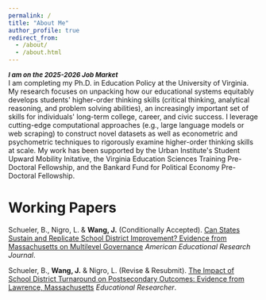 ```yaml
---
permalink: /
title: "About Me"
author_profile: true
redirect_from: 
  - /about/
  - /about.html
---
```

<font size="2"> <i><b>I am on the 2025-2026 Job Market </b></i> </font>
<br>
I am completing my Ph.D. in Education Policy at the University of Virginia. My research focuses on unpacking how our educational systems equitably develops students' higher-order thinking skills (critical thinking, analytical reasoning, and problem solving abilities), an increasingly important set of skills for individuals' long-term college, career, and civic success. I leverage cutting-edge computational approaches (e.g., large language models or web scraping) to construct novel datasets as well as econometric and psychometric techniques to rigorously examine higher-order thinking skills at scale. My work has been supported by the Urban Institute's Student Upward Mobility Initative, the Virginia Education Sciences Training Pre-Doctoral Fellowship, and the Bankard Fund for Political Economy Pre-Doctoral Fellowship.

Working Papers
======

Schueler, B., Nigro, L. & <b>Wang, J.</b> (Conditionally Accepted). <a href="https://edworkingpapers.com/sites/default/files/2025.06.12_MAK12_Paper_WP.pdf">Can States Sustain and Replicate School District Improvement? Evidence from Massachusetts on Multilevel Governance</a> <i>American Educational Research Journal</i>.

Schueler, B., <b>Wang, J.</b> & Nigro, L. (Revise & Resubmit). <a href="https://edworkingpapers.com/sites/default/files/ai25-1190.pdf"> The Impact of School District Turnaround on Postsecondary Outcomes: Evidence from Lawrence, Massachusetts</a> <i>Educational Researcher</i>.